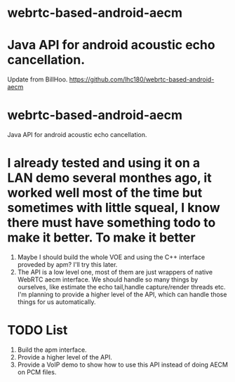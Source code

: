 # webrtc-based-android-aecm
Java API for android acoustic echo cancellation.
=========================
Update from  BillHoo. https://github.com/lhc180/webrtc-based-android-aecm


webrtc-based-android-aecm
=========================

  Java API for android acoustic echo cancellation.
  
  I already tested and using it on a LAN demo several monthes ago, it worked well most of the time but sometimes with little squeal, I know there must have something todo to make it better.
To make it better
=========================
  1. Maybe I should build the whole VOE and using the C++ interface proveded by apm? I'll try this later. 
  2. The API is a low level one, most of them are just wrappers of native WebRTC aecm interface. We should handle so many things by ourselves, like estimate the echo tail,handle capture/render threads etc. I'm planning to provide a higher level of the API, which can handle those things for us automatically.

TODO List
=========================
  1. Build the apm interface.
  2. Provide a higher level of the API.
  3. Provide a VoIP demo to show how to use this API instead of doing AECM on PCM files.
